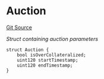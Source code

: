# Auction
[Git Source](https://github.com/seamless-protocol/ilm-v2/blob/6c745a1fb2c5cc77df7fd3106f57db1adc947b75/src/types/DataTypes.sol)

*Struct containing auction parameters*


```solidity
struct Auction {
    bool isOverCollateralized;
    uint120 startTimestamp;
    uint120 endTimestamp;
}
```

